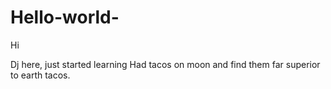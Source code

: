 # Hello-world-

Hi

Dj here, just started learning
Had tacos on moon and find them far superior to earth tacos.
